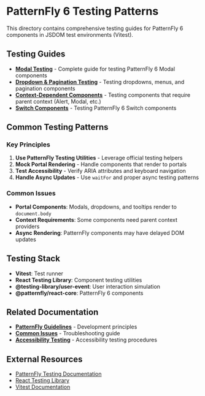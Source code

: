 # PatternFly 6 Testing Patterns

This directory contains comprehensive testing guides for PatternFly 6 components in JSDOM test environments (Vitest).

## Testing Guides

- **[Modal Testing](modals.md)** - Complete guide for testing PatternFly 6 Modal components
- **[Dropdown & Pagination Testing](dropdowns-pagination.md)** - Testing dropdowns, menus, and pagination components
- **[Context-Dependent Components](context-dependent-components.md)** - Testing components that require parent context (Alert, Modal, etc.)
- **[Switch Components](switch-components.md)** - Testing PatternFly 6 Switch components

## Common Testing Patterns

### Key Principles

1. **Use PatternFly Testing Utilities** - Leverage official testing helpers
2. **Mock Portal Rendering** - Handle components that render to portals
3. **Test Accessibility** - Verify ARIA attributes and keyboard navigation
4. **Handle Async Updates** - Use `waitFor` and proper async testing patterns

### Common Issues

- **Portal Components**: Modals, dropdowns, and tooltips render to `document.body`
- **Context Requirements**: Some components need parent context providers
- **Async Rendering**: PatternFly components may have delayed DOM updates

## Testing Stack

- **Vitest**: Test runner
- **React Testing Library**: Component testing utilities
- **@testing-library/user-event**: User interaction simulation
- **@patternfly/react-core**: PatternFly 6 components

## Related Documentation

- **[PatternFly Guidelines](../guidelines/README.md)** - Development principles
- **[Common Issues](../troubleshooting/common-issues.md)** - Troubleshooting guide
- **[Accessibility Testing](../../accessibility/testing-guide.md)** - Accessibility testing procedures

## External Resources

- [PatternFly Testing Documentation](https://www.patternfly.org/get-started/develop#testing)
- [React Testing Library](https://testing-library.com/docs/react-testing-library/intro/)
- [Vitest Documentation](https://vitest.dev/)
